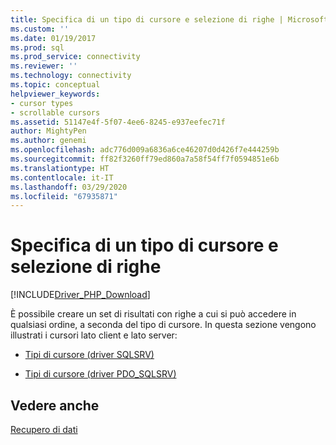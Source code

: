 ```yaml
---
title: Specifica di un tipo di cursore e selezione di righe | Microsoft Docs
ms.custom: ''
ms.date: 01/19/2017
ms.prod: sql
ms.prod_service: connectivity
ms.reviewer: ''
ms.technology: connectivity
ms.topic: conceptual
helpviewer_keywords:
- cursor types
- scrollable cursors
ms.assetid: 51147e4f-5f07-4ee6-8245-e937eefec71f
author: MightyPen
ms.author: genemi
ms.openlocfilehash: adc776d009a6836a6ce46207d0d426f7e444259b
ms.sourcegitcommit: ff82f3260ff79ed860a7a58f54ff7f0594851e6b
ms.translationtype: HT
ms.contentlocale: it-IT
ms.lasthandoff: 03/29/2020
ms.locfileid: "67935871"
---
```

# <a name="specifying-a-cursor-type-and-selecting-rows"></a>Specifica di un tipo di cursore e selezione di righe
[!INCLUDE[Driver_PHP_Download](../../includes/driver_php_download.md)]

È possibile creare un set di risultati con righe a cui si può accedere in qualsiasi ordine, a seconda del tipo di cursore.  In questa sezione vengono illustrati i cursori lato client e lato server:  
  
-   [Tipi di cursore &#40;driver SQLSRV&#41;](../../connect/php/cursor-types-sqlsrv-driver.md)  
  
-   [Tipi di cursore &#40;driver PDO_SQLSRV&#41;](../../connect/php/cursor-types-pdo-sqlsrv-driver.md)  
  
## <a name="see-also"></a>Vedere anche  
[Recupero di dati](../../connect/php/retrieving-data.md)  
  
